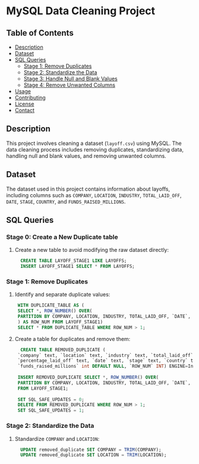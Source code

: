 # MySQL Data Cleaning Project

## Table of Contents
- [Description](#description)
- [Dataset](#dataset)
- [SQL Queries](#sql-queries)
  - [Stage 1: Remove Duplicates](#stage-1-remove-duplicates)
  - [Stage 2: Standardize the Data](#stage-2-standardize-the-data)
  - [Stage 3: Handle Null and Blank Values](#stage-3-handle-null-and-blank-values)
  - [Stage 4: Remove Unwanted Columns](#stage-4-remove-unwanted-columns)
- [Usage](#usage)
- [Contributing](#contributing)
- [License](#license)
- [Contact](#contact)

## Description
This project involves cleaning a dataset (`layoff.csv`) using MySQL. The data cleaning process includes removing duplicates, standardizing data, handling null and blank values, and removing unwanted columns.

## Dataset
The dataset used in this project contains information about layoffs, including columns such as `COMPANY`, `LOCATION`, `INDUSTRY`, `TOTAL_LAID_OFF`, `DATE`, `STAGE`, `COUNTRY`, and `FUNDS_RAISED_MILLIONS`.

## SQL Queries
### Stage 0: Create a New Duplicate table
1. Create a new table to avoid modifying the raw dataset directly:
   ```sql
     CREATE TABLE LAYOFF_STAGE1 LIKE LAYOFFS;
     INSERT LAYOFF_STAGE1 SELECT * FROM LAYOFFS;

### Stage 1: Remove Duplicates

1. Identify and separate duplicate values:
   ```sql
    WITH DUPLICATE_TABLE AS (
    SELECT *, ROW_NUMBER() OVER(
    PARTITION BY COMPANY, LOCATION, INDUSTRY, TOTAL_LAID_OFF, `DATE`, STAGE, COUNTRY, FUNDS_RAISED_MILLIONS
    ) AS ROW_NUM FROM LAYOFF_STAGE1)
    SELECT * FROM DUPLICATE_TABLE WHERE ROW_NUM > 1;
   
2. Create a table for duplicates and remove them:
   ```sql
     CREATE TABLE REMOVED_DUPLICATE (
    `company` text, `location` text, `industry` text, `total_laid_off` int DEFAULT NULL,
    `percentage_laid_off` text, `date` text, `stage` text, `country` text, 
    `funds_raised_millions` int DEFAULT NULL, `ROW_NUM` INT) ENGINE=InnoDB DEFAULT CHARSET=utf8mb4 COLLATE=utf8mb4_0900_ai_ci;
  
    INSERT REMOVED_DUPLICATE SELECT *, ROW_NUMBER() OVER(
    PARTITION BY COMPANY, LOCATION, INDUSTRY, TOTAL_LAID_OFF, `DATE`, STAGE, COUNTRY, FUNDS_RAISED_MILLIONS) AS ROW_NUM 
    FROM LAYOFF_STAGE1;
    
    SET SQL_SAFE_UPDATES = 0;
    DELETE FROM REMOVED_DUPLICATE WHERE ROW_NUM > 1;
    SET SQL_SAFE_UPDATES = 1;
### Stage 2: Standardize the Data
1. Standardize `COMPANY` and `LOCATION`:
   ```sql
     UPDATE removed_duplicate SET COMPANY = TRIM(COMPANY);
     UPDATE removed_duplicate SET LOCATION = TRIM(LOCATION);
